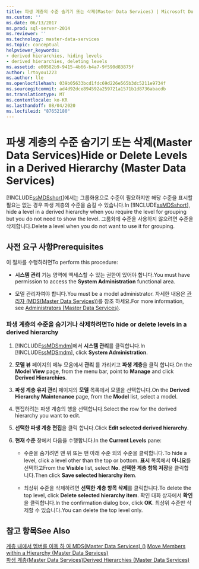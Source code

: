 ```yaml
---
title: 파생 계층의 수준 숨기기 또는 삭제(Master Data Services) | Microsoft Docs
ms.custom: ''
ms.date: 06/13/2017
ms.prod: sql-server-2014
ms.reviewer: ''
ms.technology: master-data-services
ms.topic: conceptual
helpviewer_keywords:
- derived hierarchies, hiding levels
- derived hierarchies, deleting levels
ms.assetid: e00582b9-9415-4b66-b4a7-9f590d83875f
author: lrtoyou1223
ms.author: lle
ms.openlocfilehash: 039b05633bcd1fdc69d226e565b3dc5211e9734f
ms.sourcegitcommit: ad4d92dce894592a259721a1571b1d8736abacdb
ms.translationtype: MT
ms.contentlocale: ko-KR
ms.lasthandoff: 08/04/2020
ms.locfileid: "87652180"
---
```

# <a name="hide-or-delete-levels-in-a-derived-hierarchy-master-data-services"></a><span data-ttu-id="7b7ff-102">파생 계층의 수준 숨기기 또는 삭제(Master Data Services)</span><span class="sxs-lookup"><span data-stu-id="7b7ff-102">Hide or Delete Levels in a Derived Hierarchy (Master Data Services)</span></span>
  <span data-ttu-id="7b7ff-103">[!INCLUDE[ssMDSshort](../includes/ssmdsshort-md.md)]에서는 그룹화용으로 수준이 필요하지만 해당 수준을 표시할 필요는 없는 경우 파생 계층의 수준을 숨길 수 있습니다.</span><span class="sxs-lookup"><span data-stu-id="7b7ff-103">In [!INCLUDE[ssMDSshort](../includes/ssmdsshort-md.md)], hide a level in a derived hierarchy when you require the level for grouping but you do not need to show the level.</span></span> <span data-ttu-id="7b7ff-104">그룹화에 수준을 사용하지 않으려면 수준을 삭제합니다.</span><span class="sxs-lookup"><span data-stu-id="7b7ff-104">Delete a level when you do not want to use it for grouping.</span></span>  
  
## <a name="prerequisites"></a><span data-ttu-id="7b7ff-105">사전 요구 사항</span><span class="sxs-lookup"><span data-stu-id="7b7ff-105">Prerequisites</span></span>  
 <span data-ttu-id="7b7ff-106">이 절차를 수행하려면</span><span class="sxs-lookup"><span data-stu-id="7b7ff-106">To perform this procedure:</span></span>  
  
-   <span data-ttu-id="7b7ff-107">**시스템 관리** 기능 영역에 액세스할 수 있는 권한이 있어야 합니다.</span><span class="sxs-lookup"><span data-stu-id="7b7ff-107">You must have permission to access the **System Administration** functional area.</span></span>  
  
-   <span data-ttu-id="7b7ff-108">모델 관리자여야 합니다.</span><span class="sxs-lookup"><span data-stu-id="7b7ff-108">You must be a model administrator.</span></span> <span data-ttu-id="7b7ff-109">자세한 내용은 [관리자 &#40;MDS(Master Data Services)&#41;](administrators-master-data-services.md)를 참조 하세요.</span><span class="sxs-lookup"><span data-stu-id="7b7ff-109">For more information, see [Administrators &#40;Master Data Services&#41;](administrators-master-data-services.md).</span></span>  
  
### <a name="to-hide-or-delete-levels-in-a-derived-hierarchy"></a><span data-ttu-id="7b7ff-110">파생 계층의 수준을 숨기거나 삭제하려면</span><span class="sxs-lookup"><span data-stu-id="7b7ff-110">To hide or delete levels in a derived hierarchy</span></span>  
  
1.  <span data-ttu-id="7b7ff-111">[!INCLUDE[ssMDSmdm](../includes/ssmdsmdm-md.md)]에서 **시스템 관리**를 클릭합니다.</span><span class="sxs-lookup"><span data-stu-id="7b7ff-111">In [!INCLUDE[ssMDSmdm](../includes/ssmdsmdm-md.md)], click **System Administration**.</span></span>  
  
2.  <span data-ttu-id="7b7ff-112">**모델 뷰** 페이지의 메뉴 모음에서 **관리** 를 가리키고 **파생 계층**을 클릭 합니다.</span><span class="sxs-lookup"><span data-stu-id="7b7ff-112">On the **Model View** page, from the menu bar, point to **Manage** and click **Derived Hierarchies**.</span></span>  
  
3.  <span data-ttu-id="7b7ff-113">**파생 계층 유지 관리** 페이지의 **모델** 목록에서 모델을 선택합니다.</span><span class="sxs-lookup"><span data-stu-id="7b7ff-113">On the **Derived Hierarchy Maintenance** page, from the **Model** list, select a model.</span></span>  
  
4.  <span data-ttu-id="7b7ff-114">편집하려는 파생 계층의 행을 선택합니다.</span><span class="sxs-lookup"><span data-stu-id="7b7ff-114">Select the row for the derived hierarchy you want to edit.</span></span>  
  
5.  <span data-ttu-id="7b7ff-115">**선택한 파생 계층 편집**을 클릭 합니다.</span><span class="sxs-lookup"><span data-stu-id="7b7ff-115">Click **Edit selected derived hierarchy**.</span></span>  
  
6.  <span data-ttu-id="7b7ff-116">**현재 수준** 창에서 다음을 수행합니다.</span><span class="sxs-lookup"><span data-stu-id="7b7ff-116">In the **Current Levels** pane:</span></span>  
  
    -   <span data-ttu-id="7b7ff-117">수준을 숨기려면 맨 위 또는 맨 아래 수준 외의 수준을 클릭합니다.</span><span class="sxs-lookup"><span data-stu-id="7b7ff-117">To hide a level, click a level other than the top or bottom.</span></span> <span data-ttu-id="7b7ff-118">**표시** 목록에서 **아니요**를 선택하고</span><span class="sxs-lookup"><span data-stu-id="7b7ff-118">From the **Visible** list, select **No**.</span></span> <span data-ttu-id="7b7ff-119">**선택한 계층 항목 저장**을 클릭합니다.</span><span class="sxs-lookup"><span data-stu-id="7b7ff-119">Then click **Save selected hierarchy item**.</span></span>  
  
    -   <span data-ttu-id="7b7ff-120">최상위 수준을 삭제하려면 **선택한 계층 항목 삭제**를 클릭합니다.</span><span class="sxs-lookup"><span data-stu-id="7b7ff-120">To delete the top level, click **Delete selected hierarchy item**.</span></span> <span data-ttu-id="7b7ff-121">확인 대화 상자에서 **확인**을 클릭합니다.</span><span class="sxs-lookup"><span data-stu-id="7b7ff-121">In the confirmation dialog box, click **OK**.</span></span> <span data-ttu-id="7b7ff-122">최상위 수준만 삭제할 수 있습니다.</span><span class="sxs-lookup"><span data-stu-id="7b7ff-122">You can delete the top level only.</span></span>  
  
## <a name="see-also"></a><span data-ttu-id="7b7ff-123">참고 항목</span><span class="sxs-lookup"><span data-stu-id="7b7ff-123">See Also</span></span>  
 <span data-ttu-id="7b7ff-124">[계층 내에서 멤버를 이동 하 여 MDS(Master Data Services) &#40;&#41;](../../2014/master-data-services/move-members-within-a-hierarchy-master-data-services.md) </span><span class="sxs-lookup"><span data-stu-id="7b7ff-124">[Move Members within a Hierarchy &#40;Master Data Services&#41;](../../2014/master-data-services/move-members-within-a-hierarchy-master-data-services.md) </span></span>  
 [<span data-ttu-id="7b7ff-125">파생 계층&#40;Master Data Services&#41;</span><span class="sxs-lookup"><span data-stu-id="7b7ff-125">Derived Hierarchies &#40;Master Data Services&#41;</span></span>](../../2014/master-data-services/derived-hierarchies-master-data-services.md)  
  
  
